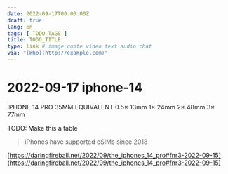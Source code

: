 ```yaml
---
date: 2022-09-17T00:00:00Z
draft: true
lang: en
tags: [ TODO_TAGS ]
title: TODO_TITLE
type: link # image quote video text audio chat
via: "[Who](http://example.com)"
---
```



# 2022-09-17 iphone-14


IPHONE 14 PRO	35MM EQUIVALENT
0.5×	13mm
1×	24mm
2×	48mm
3×	77mm

TODO: Make this a table

> iPhones have supported eSIMs since 2018

[https://daringfireball.net/2022/09/the_iphones_14_pro#fnr3-2022-09-15](https://daringfireball.net/2022/09/the_iphones_14_pro#fnr3-2022-09-15)


